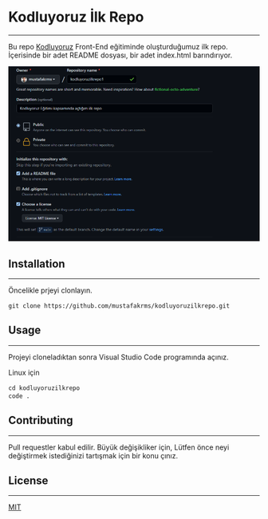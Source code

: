 # Kodluyoruz İlk Repo
---
Bu repo [Kodluyoruz](https://www.kodluyoruz.org) Front-End eğitiminde oluşturduğumuz ilk repo. İçerisinde bir adet README dosyası, bir adet index.html barındırıyor.

![githup png](figures/github.PNG)

## Installation

---
Öncelikle prjeyi clonlayın.
```
git clone https://github.com/mustafakrms/kodluyoruzilkrepo.git
```
## Usage

---

Projeyi cloneladıktan sonra Visual Studio Code programında açınız.

Linux için
```
cd kodluyoruzilkrepo
code .
```

## Contributing

---

Pull requestler kabul edilir. Büyük değişikliker için, Lütfen önce neyi değiştirmek istediğinizi tartışmak için bir konu çınız.

## License

---

[MIT](https://choosealicense.com/licenses/mit/)


